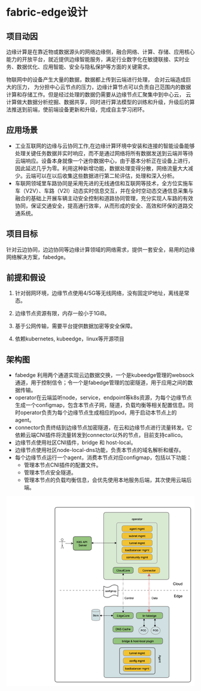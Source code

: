 # fabric-edge设计

## 项目动因

边缘计算是在靠近物或数据源头的网络边缘侧，融合网络、计算、存储、应用核心能力的开放平台，就近提供边缘智能服务，满足行业数字化在敏捷联接、实时业务、数据优化、应用智能、安全与隐私保护等方面的关键需求。

物联网中的设备产生大量的数据，数据都上传到云端进行处理， 会对云端造成巨大的压力， 为分担中心云节点的压力，边缘计算节点可以负责自己范围内的数据计算和存储工作。但是经过处理的数据仍需要从边缘节点汇聚集中到中心云， 云计算做大数据分析挖掘、数据共享，同时进行算法模型的训练和升级，升级后的算法推送到前端，使前端设备更新和升级，完成自主学习闭环。

## 应用场景

- 工业互联网的边缘与云协同工作,在边缘计算环境中安装和连接的智能设备能够处理关键任务数据并实时响应，而不是通过网络将所有数据发送到云端并等待云端响应。设备本身就像一个迷你数据中心，由于基本分析正在设备上进行，因此延迟几乎为零。利用这种新增功能，数据处理变得分散，网络流量大大减少。云端可以在以后收集这些数据进行第二轮评估，处理和深入分析。
- 车联网领域里车路协同是采用先进的无线通信和互联网等技术，全方位实施车车（V2V）、车路（V2I）动态实时信息交互，并在全时空动态交通信息采集与融合的基础上开展车辆主动安全控制和道路协同管理，充分实现人车路的有效协同，保证交通安全，提高通行效率，从而形成的安全、高效和环保的道路交通系统。

## 项目目标

针对云边协同，边边协同等边缘计算领域的网络需求，提供一套安全，易用的边缘网络解决方案，fabedge。

## 前提和假设

1. 针对弱网环境，边缘节点使用4/5G等无线网络，没有固定IP地址，离线是常态。

2. 边缘节点资源有限，内存一般小于1GiB。

3. 基于公网传输，需要平台提供数据加密等安全保障。

4. 依赖kubernetes, kubeedge，linux等开源项目


## 架构图
- fabedge 利用两个通道实现云边数据交换，一个是kubeedge管理的websock通道，用于控制信令；令一个是fabedge管理的加密隧道，用于应用之间的数据传输。
- operator在云端监听node，service，endpoint等k8s资源，为每个边缘节点生成一个configmap，包含本节点子网，隧道，负载均衡等相关配置信息。同时operator负责为每个边缘节点生成相应的pod，用于启动本节点上的agent。
- connector负责终结到边缘节点加密隧道，在云和边缘节点进行流量转发。它依赖云端CNI插件将流量转发到connector以外的节点，目前支持callico。
- 边缘节点使用社区CNI插件，bridge 和 host-local。
- 边缘节点使用社区node-local-dns功能，负责本节点的域名解析和缓存。
- 每个边缘节点运行一个agent，消费本节点对应configmap，包括以下功能：
  - 管理本节点CNI插件的配置文件。
  - 管理本节点安全隧道。
  - 管理本节点的负载均衡信息，会优先使用本地服务后端，其次使用云端后端。

![fabric-edge-arch](images/fabric-edge-arch.png)

